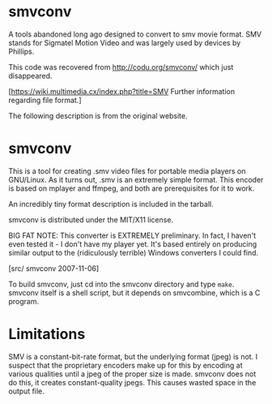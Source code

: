 smvconv
=======

A tools abandoned long ago designed to convert to smv movie format.
SMV stands for Sigmatel Motion Video and was largely used by devices
by Phillips.

This code was recovered from http://codu.org/smvconv/
which just disappeared.

[https://wiki.multimedia.cx/index.php?title=SMV Further information regarding file format.]

The following description is from the original website.

smvconv
=======

This is a tool for creating .smv video files for portable media players on GNU/Linux. As it turns out, .smv is an extremely simple format. This encoder is based on mplayer and ffmpeg, and both are prerequisites for it to work.

An incredibly tiny format description is included in the tarball.

smvconv is distributed under the MIT/X11 license.

BIG FAT NOTE: This converter is EXTREMELY preliminary. In fact, I haven't even tested it - I don't have my player yet. It's based entirely on producing similar output to the (ridiculously terrible) Windows converters I could find.

[src/ smvconv 2007-11-06]

To build smvconv, just cd into the smvconv directory and type `make`. smvconv itself is a shell script, but it depends on smvcombine, which is a C program.

Limitations
===========

SMV is a constant-bit-rate format, but the underlying format (jpeg) is not. I suspect that the proprietary encoders make up for this by encoding at various qualities until a jpeg of the proper size is made. smvconv does not do this, it creates constant-quality jpegs. This causes wasted space in the output file.
